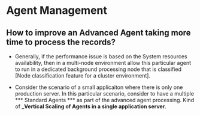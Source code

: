 # Agent Management

## How to improve an Advanced Agent taking more time to process the records?

* Generally, if the performance issue is based on the System resources availability, then in a multi-node environment allow this particular agent to run in a dedicated background processing node that is classified [Node classification feature for a cluster environment].

* Consider the scenario of a small applicaiton where there is only one production server. In this particular scenario, consider to have a multiple *** Standard Agents *** as part of the advanced agent processing. Kind of ___Vertical Scaling of Agents in a single application server__. 

